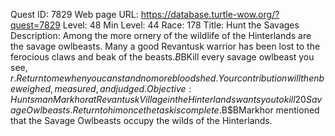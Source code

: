 Quest ID: 7829
Web page URL: https://database.turtle-wow.org/?quest=7829
Level: 48
Min Level: 44
Race: 178
Title: Hunt the Savages
Description: Among the more ornery of the wildlife of the Hinterlands are the savage owlbeasts. Many a good Revantusk warrior has been lost to the ferocious claws and beak of the beasts.$B$BKill every savage owlbeast you see, $r. Return to me when you can stand no more bloodshed. Your contribution will then be weighed, measured, and judged.
Objective: Huntsman Markhor at Revantusk Village in the Hinterlands wants you to kill 20 Savage Owlbeasts. Return to him once the task is complete.$B$BMarkhor mentioned that the Savage Owlbeasts occupy the wilds of the Hinterlands.
